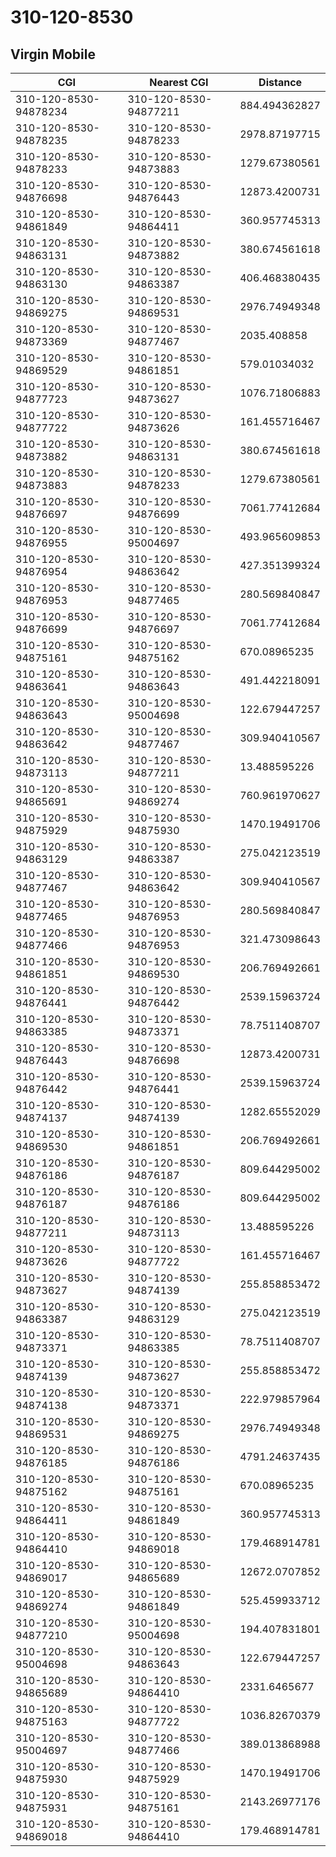 # 310-120-8530
## Virgin Mobile


| CGI | Nearest CGI | Distance |
|-----|-------------|----------|
| 310-120-8530-94878234 | 310-120-8530-94877211 | 884.494362827 |
| 310-120-8530-94878235 | 310-120-8530-94878233 | 2978.87197715 |
| 310-120-8530-94878233 | 310-120-8530-94873883 | 1279.67380561 |
| 310-120-8530-94876698 | 310-120-8530-94876443 | 12873.4200731 |
| 310-120-8530-94861849 | 310-120-8530-94864411 | 360.957745313 |
| 310-120-8530-94863131 | 310-120-8530-94873882 | 380.674561618 |
| 310-120-8530-94863130 | 310-120-8530-94863387 | 406.468380435 |
| 310-120-8530-94869275 | 310-120-8530-94869531 | 2976.74949348 |
| 310-120-8530-94873369 | 310-120-8530-94877467 | 2035.408858 |
| 310-120-8530-94869529 | 310-120-8530-94861851 | 579.01034032 |
| 310-120-8530-94877723 | 310-120-8530-94873627 | 1076.71806883 |
| 310-120-8530-94877722 | 310-120-8530-94873626 | 161.455716467 |
| 310-120-8530-94873882 | 310-120-8530-94863131 | 380.674561618 |
| 310-120-8530-94873883 | 310-120-8530-94878233 | 1279.67380561 |
| 310-120-8530-94876697 | 310-120-8530-94876699 | 7061.77412684 |
| 310-120-8530-94876955 | 310-120-8530-95004697 | 493.965609853 |
| 310-120-8530-94876954 | 310-120-8530-94863642 | 427.351399324 |
| 310-120-8530-94876953 | 310-120-8530-94877465 | 280.569840847 |
| 310-120-8530-94876699 | 310-120-8530-94876697 | 7061.77412684 |
| 310-120-8530-94875161 | 310-120-8530-94875162 | 670.08965235 |
| 310-120-8530-94863641 | 310-120-8530-94863643 | 491.442218091 |
| 310-120-8530-94863643 | 310-120-8530-95004698 | 122.679447257 |
| 310-120-8530-94863642 | 310-120-8530-94877467 | 309.940410567 |
| 310-120-8530-94873113 | 310-120-8530-94877211 | 13.488595226 |
| 310-120-8530-94865691 | 310-120-8530-94869274 | 760.961970627 |
| 310-120-8530-94875929 | 310-120-8530-94875930 | 1470.19491706 |
| 310-120-8530-94863129 | 310-120-8530-94863387 | 275.042123519 |
| 310-120-8530-94877467 | 310-120-8530-94863642 | 309.940410567 |
| 310-120-8530-94877465 | 310-120-8530-94876953 | 280.569840847 |
| 310-120-8530-94877466 | 310-120-8530-94876953 | 321.473098643 |
| 310-120-8530-94861851 | 310-120-8530-94869530 | 206.769492661 |
| 310-120-8530-94876441 | 310-120-8530-94876442 | 2539.15963724 |
| 310-120-8530-94863385 | 310-120-8530-94873371 | 78.7511408707 |
| 310-120-8530-94876443 | 310-120-8530-94876698 | 12873.4200731 |
| 310-120-8530-94876442 | 310-120-8530-94876441 | 2539.15963724 |
| 310-120-8530-94874137 | 310-120-8530-94874139 | 1282.65552029 |
| 310-120-8530-94869530 | 310-120-8530-94861851 | 206.769492661 |
| 310-120-8530-94876186 | 310-120-8530-94876187 | 809.644295002 |
| 310-120-8530-94876187 | 310-120-8530-94876186 | 809.644295002 |
| 310-120-8530-94877211 | 310-120-8530-94873113 | 13.488595226 |
| 310-120-8530-94873626 | 310-120-8530-94877722 | 161.455716467 |
| 310-120-8530-94873627 | 310-120-8530-94874139 | 255.858853472 |
| 310-120-8530-94863387 | 310-120-8530-94863129 | 275.042123519 |
| 310-120-8530-94873371 | 310-120-8530-94863385 | 78.7511408707 |
| 310-120-8530-94874139 | 310-120-8530-94873627 | 255.858853472 |
| 310-120-8530-94874138 | 310-120-8530-94873371 | 222.979857964 |
| 310-120-8530-94869531 | 310-120-8530-94869275 | 2976.74949348 |
| 310-120-8530-94876185 | 310-120-8530-94876186 | 4791.24637435 |
| 310-120-8530-94875162 | 310-120-8530-94875161 | 670.08965235 |
| 310-120-8530-94864411 | 310-120-8530-94861849 | 360.957745313 |
| 310-120-8530-94864410 | 310-120-8530-94869018 | 179.468914781 |
| 310-120-8530-94869017 | 310-120-8530-94865689 | 12672.0707852 |
| 310-120-8530-94869274 | 310-120-8530-94861849 | 525.459933712 |
| 310-120-8530-94877210 | 310-120-8530-95004698 | 194.407831801 |
| 310-120-8530-95004698 | 310-120-8530-94863643 | 122.679447257 |
| 310-120-8530-94865689 | 310-120-8530-94864410 | 2331.6465677 |
| 310-120-8530-94875163 | 310-120-8530-94877722 | 1036.82670379 |
| 310-120-8530-95004697 | 310-120-8530-94877466 | 389.013868988 |
| 310-120-8530-94875930 | 310-120-8530-94875929 | 1470.19491706 |
| 310-120-8530-94875931 | 310-120-8530-94875161 | 2143.26977176 |
| 310-120-8530-94869018 | 310-120-8530-94864410 | 179.468914781 |
